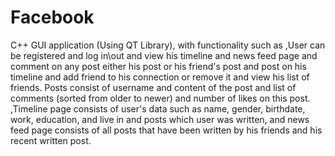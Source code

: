 # Facebook
C++ GUI application (Using QT Library), with functionality such as  ,User can be registered and log in\out and view his timeline and news feed page and comment on any post either his post or his friend's post and post on his timeline and add friend to his connection or remove it and view his list of friends. Posts consist of username and content of the post and list of comments (sorted from older to newer) and number of likes on this post. ,Timeline page consists of user's data such as name, gender, birthdate, work, education, and live in and posts which user was written, and news feed page consists of all posts that have been written by his friends and his recent written post.
